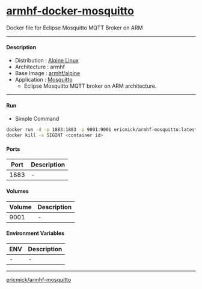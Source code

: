 # [armhf-docker-mosquitto](https://hub.docker.com/r/ericmick/armhf-mosquitto/)
Docker file for Eclipse Mosquitto MQTT Broker on ARM

----------------------------------------
#### Description
* Distribution : [Alpine Linux](https://alpinelinux.org/)
* Architecture : armhf
* Base Image   : [armhf/alpine](https://hub.docker.com/r/armhf/alpine/)
* Application  : [Mosquitto](https://github.com/ericontech/armhf-docker-mosquitto)
    - Eclipse Mosquitto MQTT broker on ARM architecture.



----------------------------------------
#### Run
* Simple Command
```sh
docker run -d -p 1883:1883 -p 9001:9001 ericmick/armhf-mosquitto:latest
docker kill -s SIGINT <container id>
```


#### Ports
| Port               | Description                                      |
|--------------------|--------------------------------------------------|
| 1883               | -                                                |


#### Volumes
| Volume             | Description                                      |
|--------------------|--------------------------------------------------|
| 9001               | -                                                |


#### Environment Variables
| ENV                | Description                                      |
|--------------------|--------------------------------------------------|
| -                  | -                                                |



----------------------------------------
[ericmick/armhf-mosquitto](https://hub.docker.com/r/ericmick/armhf-mosquitto/)
